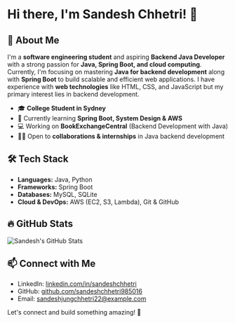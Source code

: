 # Hi there, I'm Sandesh Chhetri! 👋

## 🚀 About Me
I'm a **software engineering student** and aspiring **Backend Java Developer** with a strong passion for **Java, Spring Boot, and cloud computing**. Currently, I'm focusing on mastering **Java for backend development** along with **Spring Boot** to build scalable and efficient web applications. I have experience with **web technologies** like HTML, CSS, and JavaScript but my primary interest lies in backend development.

- 🎓 **College Student in Sydney**
- 🌱 Currently learning **Spring Boot, System Design & AWS**
- 💻 Working on **BookExchangeCentral** (Backend Development with Java)
- 👨‍💻 Open to **collaborations & internships** in Java backend development

## 🛠 Tech Stack
- **Languages:** Java, Python
- **Frameworks:** Spring Boot
- **Databases:** MySQL, SQLite
- **Cloud & DevOps:** AWS (EC2, S3, Lambda), Git & GitHub

## 🔥 GitHub Stats
![Sandesh's GitHub Stats](https://github-readme-stats.vercel.app/api?username=sandeshchhetri985016&show_icons=true&theme=tokyonight)

## 📫 Connect with Me
- LinkedIn: [linkedin.com/in/sandeshchhetri](https://linkedin.com/in/chhetrisandesh)
- GitHub: [github.com/sandeshchhetri985016](https://github.com/sandeshchhetri985016)
- Email: sandeshjungchhetri22@example.com

Let's connect and build something amazing! 🚀
